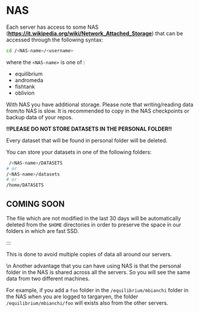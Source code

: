 # NAS

Each server has access to some NAS (__<https://it.wikipedia.org/wiki/Network_Attached_Storage>__) that can be accessed through the following syntax:


```bash
cd /<NAS-name>/<username>
```


where the `<NAS-name>` is one of :

* equilibrium
* andromeda
* fishtank
* oblivion

With NAS you have additional storage. Please note that writing/reading data from/to NAS is slow. It is recommended to copy in the NAS checkpoints or backup data of your repos.


**!!PLEASE DO NOT STORE DATASETS IN THE PERSONAL FOLDER!!**

Every dataset that will be found in personal folder will be deleted.


You can store your datasets in one of the following folders:

```bash
 /<NAS-name>/DATASETS 
# or   
/<NAS-name>/datasets 
# or 
/home/DATASETS
```


## COMING SOON

The file which are not modified in the last 30 days will be automatically deleted from the `$HOME` directories in order to preserve the space in our folders in which are fast SSD.

:::




This is done to avoid multiple copies of data all around our servers.

 \n       Another advantage that you can have using NAS is that the personal folder in the NAS is shared across all the servers. So you will see the same data from two different machines.

For example, if you add a `foo` folder in the `/equilibrium/mbianchi` folder in the NAS when you are logged to targaryen, the folder `/equilibrium/mbianchi/foo` will exists also from the other servers.

